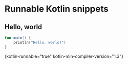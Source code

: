 # Runnable Kotlin snippets

## Hello, world

```kotlin
fun main() {
    println("Hello, world!")
}
```
{kotlin-runnable="true" kotlin-min-compiler-version="1.3"}
